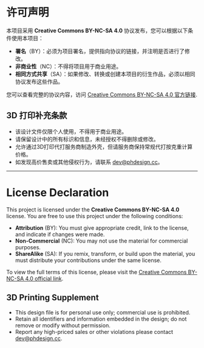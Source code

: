 # **许可声明**

本项目采用 **Creative Commons BY-NC-SA 4.0** 协议发布，您可以根据以下条件使用本项目：

- **署名**（BY）：必须为项目署名，提供指向协议的链接，并注明是否进行了修改。
- **非商业性**（NC）：不得将项目用于商业用途。
- **相同方式共享**（SA）：如果修改、转换或创建本项目的衍生作品，必须以相同协议发布这些作品。

您可以查看完整的协议内容，访问 [Creative Commons BY-NC-SA 4.0 官方链接](https://creativecommons.org/licenses/by-nc-sa/4.0/).

## 3D 打印补充条款

- 该设计文件仅限个人使用，不得用于商业用途。
- 请保留设计中的所有标识和信息，未经授权不得删除或修改。
- 允许通过3D打印代打服务商制造外壳，但请服务商保持常规代打按克重计算价格。
- 如发现高价售卖或其他侵权行为，请联系 [dev@phdesign.cc](mailto:dev@phdesign.cc)。

---

# License Declaration

This project is licensed under the **Creative Commons BY-NC-SA 4.0** license. You are free to use this project under the following conditions:

- **Attribution** (BY): You must give appropriate credit, link to the license, and indicate if changes were made.
- **Non-Commercial** (NC): You may not use the material for commercial purposes.
- **ShareAlike** (SA): If you remix, transform, or build upon the material, you must distribute your contributions under the same license.

To view the full terms of this license, please visit the [Creative Commons BY-NC-SA 4.0 official link](https://creativecommons.org/licenses/by-nc-sa/4.0/).

## 3D Printing Supplement

- This design file is for personal use only; commercial use is prohibited.
- Retain all identifiers and information embedded in the design; do not remove or modify without permission.
- Report any high-priced sales or other violations please contact [dev@phdesign.cc](mailto:dev@phdesign.cc).

